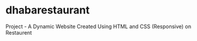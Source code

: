 # dhabarestaurant
Project - A Dynamic Website Created Using HTML and CSS (Responsive) on Restaurent

